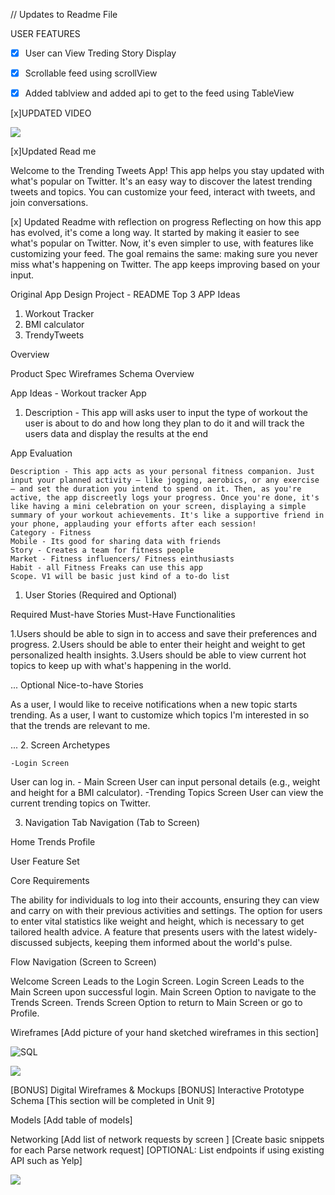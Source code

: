 // Updates to Readme File

USER FEATURES 
- [x] User can View Treding Story Display
- [x] Scrollable feed using scrollView
- [x] Added tablview and added api to get to the feed using TableView




[x]UPDATED VIDEO

<div>
    <a href="https://www.loom.com/share/db9607a6a9f84ddabf026bdd92c9226e">
    </a>
    <a href="https://www.loom.com/share/db9607a6a9f84ddabf026bdd92c9226e">
      <img style="max-width:300px;" src="https://cdn.loom.com/sessions/thumbnails/db9607a6a9f84ddabf026bdd92c9226e-with-play.gif">
    </a>
  </div>


[x]Updated Read me 

Welcome to the Trending Tweets App! This app helps you stay updated with what's popular on Twitter. It's an easy way to discover the latest trending tweets and topics. You can customize your feed, interact with tweets, and join conversations.


[x] Updated Readme with reflection on progress 
Reflecting on how this app has evolved, it's come a long way. It started by making it easier to see what's popular on Twitter. Now, it's even simpler to use, with features like customizing your feed. The goal remains the same: making sure you never miss what's happening on Twitter. The app keeps improving based on your input.




Original App Design Project - README
Top 3 APP Ideas

1. Workout Tracker
2. BMI calculator
3. TrendyTweets


Overview

Product Spec
Wireframes
Schema
Overview

App Ideas  - Workout tracker App
1. Description - This  app will asks user to input the type of workout the user is about to do and how long they plan to do it and will track the users data and display the results at the end 

App Evaluation

    Description - This app acts as your personal fitness companion. Just input your planned activity — like jogging, aerobics, or any exercise — and set the duration you intend to spend on it. Then, as you're active, the app discreetly logs your progress. Once you're done, it's like having a mini celebration on your screen, displaying a simple summary of your workout achievements. It's like a supportive friend in your phone, applauding your efforts after each session!
    Category - Fitness
    Mobile - Its good for sharing data with friends
    Story - Creates a team for fitness people
    Market - Fitness influencers/ Fitness einthusiasts 
    Habit - all Fitness Freaks can use this app
    Scope. V1 will be basic just kind of a to-do list 

1. User Stories (Required and Optional)


Required Must-have Stories
Must-Have Functionalities

1.Users should be able to sign in to access and save their preferences and progress.
2.Users should be able to enter their height and weight to get personalized health insights.
3.Users should be able to view current hot topics to keep up with what's happening in the world.


...
Optional Nice-to-have Stories

As a user, I would like to receive notifications when a new topic starts trending.
As a user, I want to customize which topics I'm interested in so that the trends are relevant to me.

...
2. Screen Archetypes

    -Login Screen
User can log in.
    -  Main Screen
User can input personal details (e.g., weight and height for a BMI calculator).
    -Trending Topics Screen
User can view the current trending topics on Twitter.




3. Navigation
Tab Navigation (Tab to Screen)

Home
Trends
Profile

User Feature Set

Core Requirements

The ability for individuals to log into their accounts, ensuring they can view and carry on with their previous activities and settings.
The option for users to enter vital statistics like weight and height, which is necessary to get tailored health advice.
A feature that presents users with the latest widely-discussed subjects, keeping them informed about the world's pulse.



Flow Navigation (Screen to Screen)

Welcome Screen
    Leads to the Login Screen.
Login Screen
    Leads to the Main Screen upon successful login.
Main Screen
    Option to navigate to the Trends Screen.
Trends Screen
    Option to return to Main Screen or go to Profile.


Wireframes
[Add picture of your hand sketched wireframes in this section] 

![SQL](https://github.com/sthapa102/Unit-8-Capstone-Project-1/assets/82973044/77d94b42-5dbf-4a28-b5db-6c98ad2e1179)


<div>
    <a href="https://www.loom.com/share/8bcfca6490ad48beb46d4c979f59ebeb">
    </a>
    <a href="https://www.loom.com/share/8bcfca6490ad48beb46d4c979f59ebeb">
      <img style="max-width:300px;" src="null">
    </a>
  </div>



[BONUS] Digital Wireframes & Mockups
[BONUS] Interactive Prototype
Schema
[This section will be completed in Unit 9]

Models
[Add table of models]

Networking
[Add list of network requests by screen ]
[Create basic snippets for each Parse network request]
[OPTIONAL: List endpoints if using existing API such as Yelp]
<div>
    <a href="https://www.loom.com/share/f2121bba1d9344fba6b34ae10c723ae2">
    </a>
    <a href="https://www.loom.com/share/f2121bba1d9344fba6b34ae10c723ae2">
      <img style="max-width:300px;" src="https://cdn.loom.com/sessions/thumbnails/f2121bba1d9344fba6b34ae10c723ae2-with-play.gif">
    </a>
  </div>
